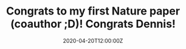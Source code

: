 ---
title: Congrats to my first Nature paper (coauthor ;D)! Congrats Dennis!
summary: \[2020-04-20\] Dennis Bodewits led the team to observe CO signal of 2I/Borisov. We found that 2I has much more abundant CO than all known our own comets in inner solar system. Because CO can evaporate in low temperate, we speculated that 2I formed in an environment which is cold, enriched in carbon (chemically distinct from our own), and has sufficient dynamical interactions to eject 2I. M-type star systems can well fit the requirements.

tags:
- Media-Press
date: "2020-04-20T12:00:00Z"

# Optional external URL for project (replaces project detail page).
external_link: "https://www.nature.com/articles/s41550-020-1095-2"

image:
  caption: Unknown
  focal_point: Smart

links:
#- icon: file-alt
#  icon_pack: fas
#  name: H$_2$O Paper
#  url: 

#url_code: ""
#url_pdf: ""
#url_slides: ""
#url_video: ""

# Slides (optional).
#   Associate this project with Markdown slides.
#   Simply enter your slide deck's filename without extension.
#   E.g. `slides = "example-slides"` references `content/slides/example-slides.md`.
#   Otherwise, set `slides = ""`.
#slides: example
---